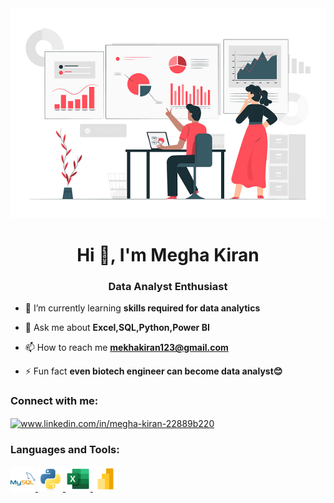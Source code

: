 <div align="center">
  <img src="images/3156627.png" alt="Image" width="700";     >
</div>



<h1 align="center">Hi 👋, I'm Megha Kiran</h1>
<h3 align="center">Data Analyst Enthusiast</h3>

- 🌱 I’m currently learning **skills required for data analytics**

- 💬 Ask me about **Excel,SQL,Python,Power BI**

- 📫 How to reach me **mekhakiran123@gmail.com** 

- ⚡ Fun fact **even biotech engineer can become data analyst😊**

<h3 align="left">Connect with me:</h3>
<p align="left">
<a href="https://www.linkedin.com/in/megha-kiran-22889b220/" target="blank"><img align="center" src="https://raw.githubusercontent.com/rahuldkjain/github-profile-readme-generator/master/src/images/icons/Social/linked-in-alt.svg" alt="www.linkedin.com/in/megha-kiran-22889b220" height="30" width="40" /></a>
</p>

<h3 align="left">Languages and Tools:</h3>
<p align="left"> <a href="https://www.mysql.com/" target="_blank" rel="noreferrer"> <img src="https://raw.githubusercontent.com/devicons/devicon/master/icons/mysql/mysql-original-wordmark.svg" alt="mysql" width="40" height="40"/> </a> <a href="https://www.python.org" target="_blank" rel="noreferrer"> <img src="https://raw.githubusercontent.com/devicons/devicon/master/icons/python/python-original.svg" alt="python" width="40" height="40"/> </a> 
      <a href="https://www.microsoft.com/en/microsoft-365/excel?market=af"  target="_blank" rel="noreferrer"><img src="images/excel-svgrepo-com (1).svg"
      alt="EXCEL" width="40"</a> 
   <a href="https://www.microsoft.com/en-us/power-platform/products/power-bi    target="_blank" rel="noreferrer">
   <img src="images/icons8-power-bi-2021.svg" alt="Power BI" width="40"
</a>
</p>

